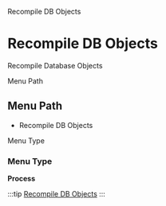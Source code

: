 
Recompile DB Objects
# Recompile DB Objects


Recompile Database Objects

Menu Path
## Menu Path



- Recompile DB Objects

Menu Type
### Menu Type

**Process**


:::tip
[Recompile DB Objects](functional-guide/process/process-dba_recompile.md)
:::